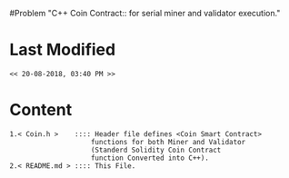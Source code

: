 #Problem 
	"C++ Coin Contract:: for serial miner and validator execution."

# Last Modified
	<< 20-08-2018, 03:40 PM >>

# Content
	1.< Coin.h >    :::: Header file defines <Coin Smart Contract> 
						functions for both Miner and Validator 
						(Standerd Solidity Coin Contract 
						function Converted into C++).
	2.< README.md > :::: This File.
